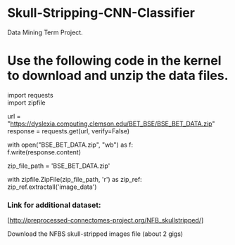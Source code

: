 # Skull-Stripping-CNN-Classifier
Data Mining Term Project.


# Use the following code in the kernel to download and unzip the data files.

import requests <br>
import zipfile

url = "https://dyslexia.computing.clemson.edu/BET_BSE/BSE_BET_DATA.zip"
response = requests.get(url, verify=False)

with open("BSE_BET_DATA.zip", "wb") as f:<br>
  f.write(response.content)

zip_file_path = 'BSE_BET_DATA.zip'

with zipfile.ZipFile(zip_file_path, 'r') as zip_ref:<br>
  zip_ref.extractall('image_data')


### Link for additional dataset:
[http://preprocessed-connectomes-project.org/NFB_skullstripped/]

Download the NFBS skull-stripped images file (about 2 gigs)
